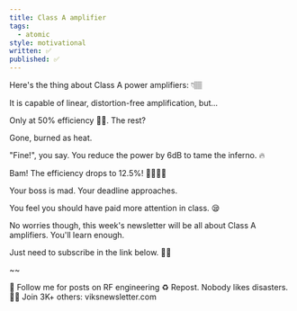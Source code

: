 ```yaml
---
title: Class A amplifier
tags:
  - atomic
style: motivational
written: ✅
published: ✅
---
```

Here's the thing about Class A power amplifiers: 👇🏽

It is capable of linear, distortion-free amplification, but...

Only at 50% efficiency 👎🏽. The rest?

Gone, burned as heat.

"Fine!", you say. You reduce the power by 6dB to tame the inferno. 🔥

Bam! The efficiency drops to 12.5%! 👎🏽👎🏽

Your boss is mad. Your deadline approaches.

You feel you should have paid more attention in class. 😪

No worries though, this week's newsletter will be all about Class A amplifiers. You'll learn enough.

Just need to subscribe in the link below. ✍🏽 

~~

🔔 Follow me for posts on RF engineering
♻️ Repost. Nobody likes disasters.
✍🏼 Join 3K+ others: viksnewsletter.com